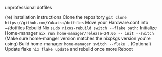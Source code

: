 unprofessional dotfiles

(re) installation instructions
    Clone the repository `git clone https://github.com/Yukaira/dotfiles`
    Move your Hardware.conf into ~/dotfiles
    Rebuild Nix `sudo nixos-rebuild switch --flake path:`
    Initialize Home-manager `nix run home-manager/release-24.05 -- init --switch` (Make sure home-manger version matches the nixpkgs version you're using)
    Build home-manager `home-manager switch --flake .`
    (Optional) Update flake `nix flake update` and rebuild once more
    Reboot
